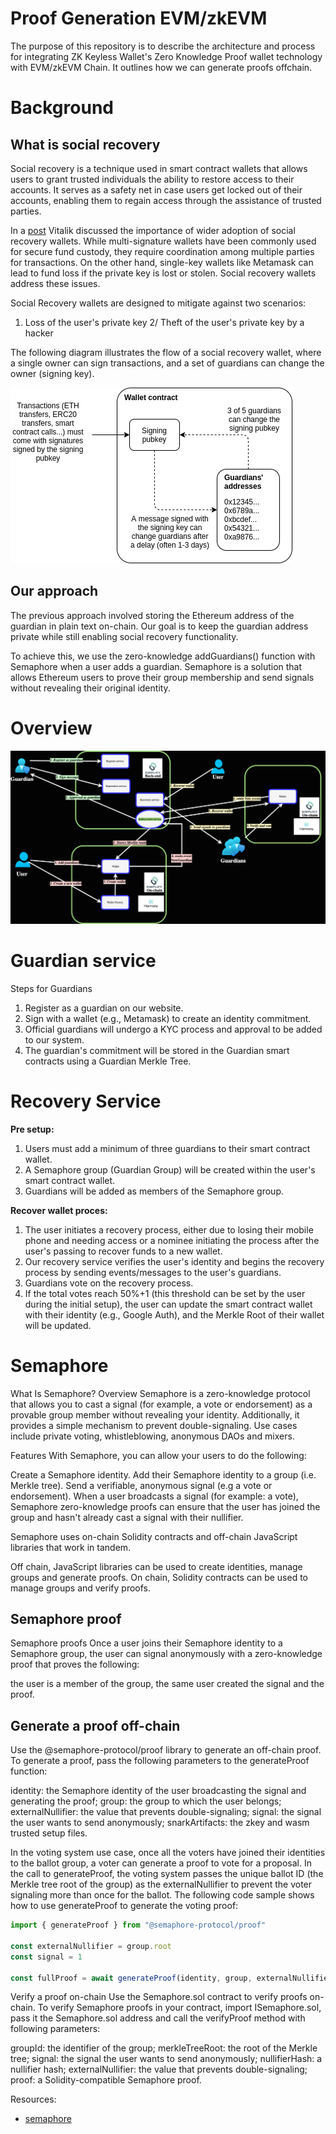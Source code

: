 # Proof Generation EVM/zkEVM

The purpose of this repository is to describe the architecture and process for integrating ZK Keyless Wallet's Zero Knowledge Proof wallet technology with EVM/zkEVM Chain. It outlines how we can generate proofs offchain.

# Background

## What is social recovery
Social recovery is a technique used in smart contract wallets that allows users to grant trusted individuals the ability to restore access to their accounts. It serves as a safety net in case users get locked out of their accounts, enabling them to regain access through the assistance of trusted parties.

In a [post](https://vitalik.ca/general/2021/01/11/recovery.html) Vitalik discussed the importance of wider adoption of social recovery wallets. While multi-signature wallets have been commonly used for secure fund custody, they require coordination among multiple parties for transactions. On the other hand, single-key wallets like Metamask can lead to fund loss if the private key is lost or stolen. Social recovery wallets address these issues.

Social Recovery wallets are designed to mitigate against two scenarios: 
1. Loss of the user's private key
2/ Theft of the user's private key by a hacker

The following diagram illustrates the flow of a social recovery wallet, where a single owner can sign transactions, and a set of guardians can change the owner (signing key).

![image](images/diag2.png)

## Our approach
The previous approach involved storing the Ethereum address of the guardian in plain text on-chain. Our goal is to keep the guardian address private while still enabling social recovery functionality.

To achieve this, we use the zero-knowledge addGuardians() function with Semaphore when a user adds a guardian. Semaphore is a solution that allows Ethereum users to prove their group membership and send signals without revealing their original identity.


# Overview
![image](images/flow-overview.png)

# Guardian service
Steps for Guardians
1. Register as a guardian on our website.
2. Sign with a wallet (e.g., Metamask) to create an identity commitment.
3. Official guardians will undergo a KYC process and approval to be added to our system.
4. The guardian's commitment will be stored in the Guardian smart contracts using a Guardian Merkle Tree.

# Recovery Service
**Pre setup:**
1. Users must add a minimum of three guardians to their smart contract wallet.
2. A Semaphore group (Guardian Group) will be created within the user's smart contract wallet.
3. Guardians will be added as members of the Semaphore group.

**Recover wallet proces:**
1. The user initiates a recovery process, either due to losing their mobile phone and needing access or a nominee initiating the process after the user's passing to recover funds to a new wallet.
2. Our recovery service verifies the user's identity and begins the recovery process by sending events/messages to the user's guardians.
3. Guardians vote on the recovery process.
4. If the total votes reach 50%+1 (this threshold can be set by the user during the initial setup), the user can update the smart contract wallet with their identity (e.g., Google Auth), and the Merkle Root of their wallet will be updated.


# Semaphore
What Is Semaphore?
Overview
Semaphore is a zero-knowledge protocol that allows you to cast a signal (for example, a vote or endorsement) as a provable group member without revealing your identity. Additionally, it provides a simple mechanism to prevent double-signaling. Use cases include private voting, whistleblowing, anonymous DAOs and mixers.

Features
With Semaphore, you can allow your users to do the following:

Create a Semaphore identity.
Add their Semaphore identity to a group (i.e. Merkle tree).
Send a verifiable, anonymous signal (e.g a vote or endorsement).
When a user broadcasts a signal (for example: a vote), Semaphore zero-knowledge proofs can ensure that the user has joined the group and hasn't already cast a signal with their nullifier.

Semaphore uses on-chain Solidity contracts and off-chain JavaScript libraries that work in tandem.

Off chain, JavaScript libraries can be used to create identities, manage groups and generate proofs.
On chain, Solidity contracts can be used to manage groups and verify proofs.


## Semaphore proof
Semaphore proofs
Once a user joins their Semaphore identity to a Semaphore group, the user can signal anonymously with a zero-knowledge proof that proves the following:

the user is a member of the group,
the same user created the signal and the proof.

## Generate a proof off-chain
Use the @semaphore-protocol/proof library to generate an off-chain proof. To generate a proof, pass the following parameters to the generateProof function:

identity: the Semaphore identity of the user broadcasting the signal and generating the proof;
group: the group to which the user belongs;
externalNullifier: the value that prevents double-signaling;
signal: the signal the user wants to send anonymously;
snarkArtifacts: the zkey and wasm trusted setup files.

In the voting system use case, once all the voters have joined their identities to the ballot group, a voter can generate a proof to vote for a proposal. In the call to generateProof, the voting system passes the unique ballot ID (the Merkle tree root of the group) as the externalNullifier to prevent the voter signaling more than once for the ballot. The following code sample shows how to use generateProof to generate the voting proof:

```typescript
import { generateProof } from "@semaphore-protocol/proof"

const externalNullifier = group.root
const signal = 1

const fullProof = await generateProof(identity, group, externalNullifier, signal)
```

Verify a proof on-chain
Use the Semaphore.sol contract to verify proofs on-chain.
To verify Semaphore proofs in your contract, import ISemaphore.sol, pass it the Semaphore.sol address and call the verifyProof method with following parameters:

groupId: the identifier of the group;
merkleTreeRoot: the root of the Merkle tree;
signal: the signal the user wants to send anonymously;
nullifierHash: a nullifier hash;
externalNullifier: the value that prevents double-signaling;
proof: a Solidity-compatible Semaphore proof.

Resources:
- [semaphore](https://semaphore.appliedzkp.org/docs/introduction)